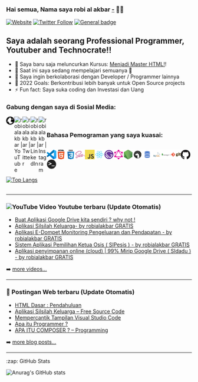 ### Hai semua, Nama saya robi al akbar [-][website] 👨‍💻 

[![Website](https://img.shields.io/website?label=robialakbar.com&style=Fsocial&url=https%3A%2F%2Frobialakbar.com)](https://robialakbar.com)
[![Twitter Follow](https://img.shields.io/youtube/channel/subscribers/UCpMU9lkJdktgh4MumFTo9-A?label=Subscriber_robialakbar&style=Fsocial)](https://www.youtube.com/channel/UCpMU9lkJdktgh4MumFTo9-A)
[![General badge](https://img.shields.io/badge/Gmail-D14836?label:style=Fsocial&logo=gmail&logoColor=white&label=robialakbar@gmail.com)](mailto:robialakbar@gmail.com)



## Saya adalah seorang Professional Programmer, Youtuber and Technocrate!!

- 🔭 Saya baru saja meluncurkan Kursus: [Menjadi Master HTML!][course]!
- 🌱 Saat ini saya sedang mempelajari semuanya 🤣
- 👯 Saya ingin berkolaborasi dengan Developer / Programmer lainnya
- 🥅 2022 Goals: Berkontribusi lebih banyak untuk Open Source projects
- ⚡ Fun fact: Saya suka coding dan Investasi dan Uang

### Gabung dengan saya di Sosial Media:

[<img align="left" alt="robialakbar.com" width="22px" src="https://raw.githubusercontent.com/iconic/open-iconic/master/svg/globe.svg" />][website]
[<img align="left" alt="robialakbar | YouTube" width="22px" src="https://cdn.jsdelivr.net/npm/simple-icons@v3/icons/youtube.svg" />][youtube]
[<img align="left" alt="robialakbar | Twitter" width="22px" src="https://cdn.jsdelivr.net/npm/simple-icons@v3/icons/twitter.svg" />][twitter]
[<img align="left" alt="robialakbar | LinkedIn" width="22px" src="https://cdn.jsdelivr.net/npm/simple-icons@v3/icons/linkedin.svg" />][linkedin]
[<img align="left" alt="robialakbar | Instagram" width="22px" src="https://cdn.jsdelivr.net/npm/simple-icons@v3/icons/instagram.svg" />][instagram]

<br />

### Bahasa Pemograman yang saya kuasai:

[<img align="left" alt="Visual Studio Code" width="26px" src="https://raw.githubusercontent.com/github/explore/80688e429a7d4ef2fca1e82350fe8e3517d3494d/topics/visual-studio-code/visual-studio-code.png" />][webdevplaylist]
[<img align="left" alt="HTML5" width="26px" src="https://raw.githubusercontent.com/github/explore/80688e429a7d4ef2fca1e82350fe8e3517d3494d/topics/html/html.png" />][webdevplaylist]
[<img align="left" alt="CSS3" width="26px" src="https://raw.githubusercontent.com/github/explore/80688e429a7d4ef2fca1e82350fe8e3517d3494d/topics/css/css.png" />][cssplaylist]
[<img align="left" alt="Sass" width="26px" src="https://raw.githubusercontent.com/github/explore/80688e429a7d4ef2fca1e82350fe8e3517d3494d/topics/sass/sass.png" />][cssplaylist]
[<img align="left" alt="JavaScript" width="26px" src="https://raw.githubusercontent.com/github/explore/80688e429a7d4ef2fca1e82350fe8e3517d3494d/topics/javascript/javascript.png" />][jsplaylist]
[<img align="left" alt="React" width="26px" src="https://raw.githubusercontent.com/github/explore/80688e429a7d4ef2fca1e82350fe8e3517d3494d/topics/react/react.png" />][reactplaylist]
[<img align="left" alt="Gatsby" width="26px" src="https://raw.githubusercontent.com/github/explore/e94815998e4e0713912fed477a1f346ec04c3da2/topics/gatsby/gatsby.png" />][webdevplaylist]
[<img align="left" alt="GraphQL" width="26px" src="https://raw.githubusercontent.com/github/explore/80688e429a7d4ef2fca1e82350fe8e3517d3494d/topics/graphql/graphql.png" />][webdevplaylist]
[<img align="left" alt="Node.js" width="26px" src="https://raw.githubusercontent.com/github/explore/80688e429a7d4ef2fca1e82350fe8e3517d3494d/topics/nodejs/nodejs.png" />][webdevplaylist]
[<img align="left" alt="Deno" width="26px" src="https://raw.githubusercontent.com/github/explore/361e2821e2dea67711cde99c9c40ed357061cf27/topics/deno/deno.png" />][webdevplaylist]
[<img align="left" alt="SQL" width="26px" src="https://raw.githubusercontent.com/github/explore/80688e429a7d4ef2fca1e82350fe8e3517d3494d/topics/sql/sql.png" />][webdevplaylist]
[<img align="left" alt="MySQL" width="26px" src="https://raw.githubusercontent.com/github/explore/80688e429a7d4ef2fca1e82350fe8e3517d3494d/topics/mysql/mysql.png" />][webdevplaylist]
[<img align="left" alt="MongoDB" width="26px" src="https://raw.githubusercontent.com/github/explore/80688e429a7d4ef2fca1e82350fe8e3517d3494d/topics/mongodb/mongodb.png" />][webdevplaylist]
[<img align="left" alt="Git" width="26px" src="https://raw.githubusercontent.com/github/explore/80688e429a7d4ef2fca1e82350fe8e3517d3494d/topics/git/git.png" />][webdevplaylist]
[<img align="left" alt="GitHub" width="26px" src="https://raw.githubusercontent.com/github/explore/78df643247d429f6cc873026c0622819ad797942/topics/github/github.png" />][github]
[<img align="left" alt="Terminal" width="26px" src="https://raw.githubusercontent.com/github/explore/80688e429a7d4ef2fca1e82350fe8e3517d3494d/topics/terminal/terminal.png" />][webdevplaylist]
<br />
---
<br />


[![Top Langs](https://github-readme-stats.vercel.app/api/top-langs/?username=robialakbar&layout=compact)](https://github.com/robialakbar/github-readme-stats)
<br />
<br />

---

### ![YouTube](https://cdn.emojidex.com/emoji/hdpi/YouTube.png "YouTube") Video Youtube terbaru (Update Otomatis)

<!-- YOUTUBE:START -->
- [Buat Aplikasi Google Drive kita sendiri ? why not !](https://www.youtube.com/watch?v=SH50ifVV5CM)
- [Aplikasi Silsilah Keluarga- by robialakbar GRATIS](https://www.youtube.com/watch?v=mAxWlYjJm-o)
- [Aplikasi E-Dompet Monitoring Pengeluaran dan Pendapatan - by robialakbar GRATIS](https://www.youtube.com/watch?v=fywVZV0tIgk)
- [Sistem Aplikasi Pemilihan Ketua Osis &lpar; SIPesis &rpar; - by robialakbar GRATIS](https://www.youtube.com/watch?v=6AgRWGJaCwk)
- [Aplikasi penyimpanan online &lpar;cloud&rpar; |  99% Mirip Google Drive &lpar; SIdadu &rpar;  - by robialakbar GRATIS](https://www.youtube.com/watch?v=cXjYN23W9JM)
<!-- YOUTUBE:END -->

➡️ [more videos...](https://www.youtube.com/channel/UCpMU9lkJdktgh4MumFTo9-A)

---

### 📕 Postingan Web terbaru (Update Otomatis)

<!-- BLOG-POST-LIST:START -->
- [HTML Dasar : Pendahuluan](https://robialakbar.com/html/html-dasar-pendahuluan/?utm_source=rss&utm_medium=rss&utm_campaign=html-dasar-pendahuluan)
- [Aplikasi Silsilah Keluarga – Free Source Code](https://robialakbar.com/source-code/aplikasi-silsilah-keluarga-free-source-code/?utm_source=rss&utm_medium=rss&utm_campaign=aplikasi-silsilah-keluarga-free-source-code)
- [Mempercantik Tampilan Visual Studio Code](https://robialakbar.com/artikel-terbaru/mempercantik-tampilan-visual-studio-code/?utm_source=rss&utm_medium=rss&utm_campaign=mempercantik-tampilan-visual-studio-code)
- [Apa itu Programmer ?](https://robialakbar.com/artikel-terbaru/apa-itu-programmer/?utm_source=rss&utm_medium=rss&utm_campaign=apa-itu-programmer)
- [APA ITU COMPOSER ? – Programming](https://robialakbar.com/artikel-terbaru/wwewe/?utm_source=rss&utm_medium=rss&utm_campaign=wwewe)
<!-- BLOG-POST-LIST:END -->

➡️ [more blog posts...](https://robialakbar.com)

---




  <summary>:zap: GitHub Stats</summary>

  ![Anurag's GitHub stats](https://github-readme-stats.vercel.app/api?username=robialakbar&show_icons=true&theme=radical&count_private=true)



[website]: https://robialakbar.com
[course]: http://robialakbar.com
[twitter]: https://twitter.com/robialakbar
[youtube]: https://youtube.com/UCpMU9lkJdktgh4MumFTo9-A
[instagram]: https://www.instagram.com/robialakbar.web_developer/
[linkedin]: https://linkedin.com/in/robialakbar
[webdevplaylist]: https://www.youtube.com/c/robialakbar/playlists
[jsplaylist]: https://www.youtube.com/c/robialakbar/playlists
[cssplaylist]: https://www.youtube.com/c/robialakbar/playlists
[reactplaylist]: https://www.youtube.com/c/robialakbar/playlists
[github]: https://github.com/robialakbar
